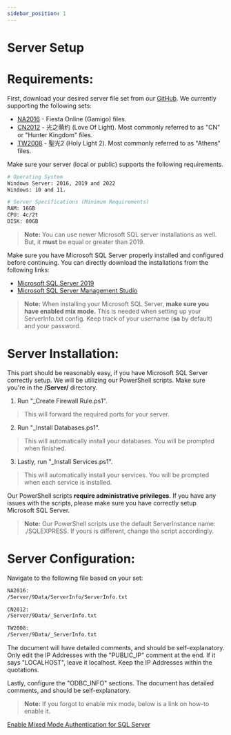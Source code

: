```yaml
---
sidebar_position: 1
---
```


# Server Setup

# Requirements:

First, download your desired server file set from our [GitHub](https://github.com/FiestaHeroes/). We currently supporting the following sets:
* [NA2016](https://github.com/FiestaHeroes/NA2016/) - Fiesta Online (Gamigo) files.
* [CN2012](https://github.com/FiestaHeroes/CN2012/) - 光之萌约 (Love Of Light). Most commonly referred to as "CN" or "Hunter Kingdom" files.
* [TW2008](https://github.com/FiestaHeroes/TW2008/) - 聖光2 (Holy Light 2). Most commonly referred to as "Athens" files.

Make sure your server (local or public) supports the following requirements.
```bash
# Operating System
Windows Server: 2016, 2019 and 2022
Windows: 10 and 11.

# Server Specifications (Minimum Requirements)
RAM: 16GB
CPU: 4c/2t
DISK: 80GB
```

> **Note:**
> You can use newer Microsoft SQL server installations as well. But, it **must** be equal or greater than 2019.

Make sure you have Microsoft SQL Server properly installed and configured before continuing. You can directly download the installations from the following links:
*	[Microsoft SQL Server 2019](https://go.microsoft.com/fwlink/p/?linkid=866658)
*	[Microsoft SQL Server Management Studio](https://aka.ms/ssmsfullsetup)

> **Note:**
> When installing your Microsoft SQL Server, **make sure you have enabled mix mode.** This is needed when setting up your ServerInfo.txt config. Keep track of your username (**sa** by default) and your password.

# Server Installation:
This part should be reasonably easy, if you have Microsoft SQL Server correctly setup. We will be utilizing our PowerShell scripts. Make sure you're in the **/Server/** directory.
1. Run "_Create Firewall Rule.ps1".
> This will forward the required ports for your server.

2. Run "_Install Databases.ps1".
> This will automatically install your databases. You will be prompted when finished.

3. Lastly, run "_Install Services.ps1".
> This will automatically install your services. You will be prompted when each service is installed.

Our PowerShell scripts **require administrative privileges**. If you have any issues with the scripts, please make sure you have correctly setup Microsoft SQL Server.
> **Note:**
> Our PowerShell scripts use the default ServerInstance name: ./SQLEXPRESS. If yours is different, change the script accordingly.

# Server Configuration:

Navigate to the following file based on your set:
```bash
NA2016:
/Server/9Data/ServerInfo/ServerInfo.txt

CN2012:
/Server/9Data/_ServerInfo.txt

TW2008:
/Server/9Data/_ServerInfo.txt
```
The document will have detailed comments, and should be self-explanatory. Only edit the IP Addresses with the "PUBLIC_IP" comment at the end. If it says "LOCALHOST", leave it localhost. Keep the IP Addresses within the quotations.

Lastly, configure the "ODBC_INFO" sections. The document has detailed comments, and should be self-explanatory.
> **Note:**
> If you forgot to enable mix mode, below is a link on how-to enable it.

[Enable Mixed Mode Authentication for SQL Server](https://trbonet.com/kb/enable-mixed-mode-authentication-for-sql-server/)